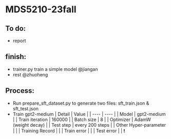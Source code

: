 # MDS5210-23fall


To do:
-
- report


finish:
-
- trainer.py train a simple model @jiangan
- rest @zhuoheng



Process:
-
- Run prepare_sft_dataset.py to generate two files: sft_train.json & sft_test.json
- Train gpt2-medium
  | Detail | Value |
  | ---- | ---- |
  | Model | gpt2-medium |
  | Train iteration | 160000 |
  | Batch size | 8 |
  | Optimizer | AdamW (weight decay) |
  | Test step | every 200 steps |
  | Other Hyper-parameter | <link> |
  | Training Record | <link> |
  | Train error | <link> |
  | Test error | <link> |
❗ 
